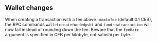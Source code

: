 Wallet changes
--------------
When creating a transaction with a fee above `-maxtxfee` (default 0.1 CEB),
the RPC commands `walletcreatefundedpsbt` and  `fundrawtransaction` will now fail
instead of rounding down the fee. Beware that the `feeRate` argument is specified
in CEB per kilobyte, not satoshi per byte.
